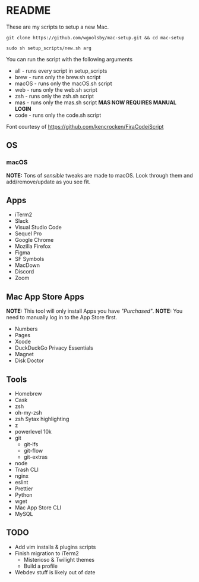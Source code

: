 # README

These are my scripts to setup a new Mac.

```
git clone https://github.com/wgoolsby/mac-setup.git && cd mac-setup

sudo sh setup_scripts/new.sh arg
```

You can run the script with the following arguments

* all - runs every script in setup_scripts
* brew - runs only the brew.sh script
* macOS - runs only the macOS.sh script
* web - runs only the web.sh script
* zsh - runs only the zsh.sh script
* mas - runs only the mas.sh script
**MAS NOW REQUIRES MANUAL LOGIN**
* code - runs only the code.sh script

Font courtesy of https://github.com/kencrocken/FiraCodeiScript

## OS

### macOS

**NOTE:** Tons of _sensible_ tweaks are made to macOS. Look through them and add/remove/update as you see fit.

## Apps

* iTerm2
* Slack
* Visual Studio Code
* Sequel Pro
* Google Chrome
* Mozilla Firefox
* Figma
* SF Symbols
* MacDown
* Discord
* Zoom

## Mac App Store Apps

**NOTE:** This tool will only install Apps you have _"Purchased"_.
**NOTE:** You need to manually log in to the App Store first.

* Numbers
* Pages
* Xcode
* DuckDuckGo Privacy Essentials
* Magnet
* Disk Doctor

## Tools

* Homebrew
* Cask
* zsh
* oh-my-zsh
* zsh Sytax highlighting
* z
* powerlevel 10k
* git
  * git-lfs
  * git-flow
  * git-extras
* node
* Trash CLI
* nginx
* eslint
* Prettier
* Python
* wget
* Mac App Store CLI
* MySQL

## TODO

* Add vim installs & plugins scripts
* Finish migration to iTerm2 
  * Misterioso & Twilight themes
  * Build a profile
* Webdev stuff is likely out of date 
